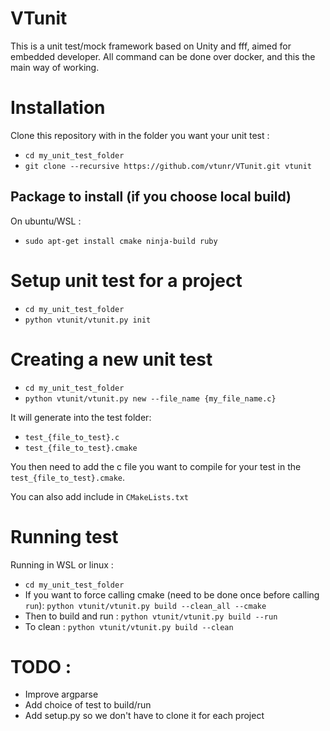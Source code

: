 # VTunit

This is a unit test/mock framework based on Unity and fff, aimed for embedded developer.
All command can be done over docker, and this the main way of working.

# Installation 

Clone this repository with in the folder you want your unit test :

* `cd my_unit_test_folder`
* `git clone --recursive https://github.com/vtunr/VTunit.git vtunit`

## Package to install (if you choose local build)

On ubuntu/WSL :
* `sudo apt-get install cmake ninja-build ruby`

# Setup unit test for a project

* `cd my_unit_test_folder`
* `python vtunit/vtunit.py init`

# Creating a new unit test

* `cd my_unit_test_folder`
* `python vtunit/vtunit.py new --file_name {my_file_name.c}`

It will generate into the test folder:
* `test_{file_to_test}.c`
* `test_{file_to_test}.cmake`

You then need to add the c file you want to compile for your test in the `test_{file_to_test}.cmake`.

You can also add include in `CMakeLists.txt`

# Running test

Running in WSL or linux : 

* `cd my_unit_test_folder`
* If you want to force calling cmake (need to be done once before calling `run`): `python vtunit/vtunit.py build --clean_all --cmake`
* Then to build and run : `python vtunit/vtunit.py build --run`
* To clean : `python vtunit/vtunit.py build --clean`

# TODO :

* Improve argparse
* Add choice of test to build/run
* Add setup.py so we don't have to clone it for each project


